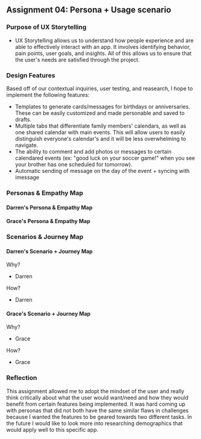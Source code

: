 ## Assignment 04: Persona + Usage scenario


### Purpose of UX Storytelling 
- UX Storytelling allows us to understand how people experience and are able to effectively interact with an app. It involves identifying behavior, pain points, user goals, and insights. All of this allows us to ensure that the user's needs are satisfied through the project. 

### Design Features
Based off of our contextual inquiries, user testing, and reasearch, I hope to implement the following features:
- Templates to generate cards/messages for birthdays or anniversaries. These can be easily customized and made personable and saved to drafts.
- Multiple tabs that differentiate family members' calendars, as well as one shared calendar with main events. This will allow users to easily distinguish everyone's calendar's and it will be less overwhelming to navigate.
- The ability to comment and add photos or messages to certain calendared events (ex: "good luck on your soccer game!" when you see your brother has one scheduled for tomorrow). 
- Automatic sending of message on the day of the event + syncing with imessage

### Personas & Empathy Map
#### Darren's Persona & Empathy Map


#### Grace's Persona & Empathy Map


### Scenarios & Journey Map
#### Darren's Scenario + Journey Map
Why?
- Darren 

How? 
- Darren 

#### Grace's Scenario + Journey Map
Why?
- Grace 

How? 
- Grace

### Reflection
This assignment allowed me to adopt the mindset of the user and really think critically about what the user would want/need and how they would benefit from certain features being implemented. It was hard coming up with personas that did not both have the same similar flaws in challenges because I wanted the features to be geared towards two different tasks. In the future I would like to look more into researching demographics that would apply well to this specific app.

